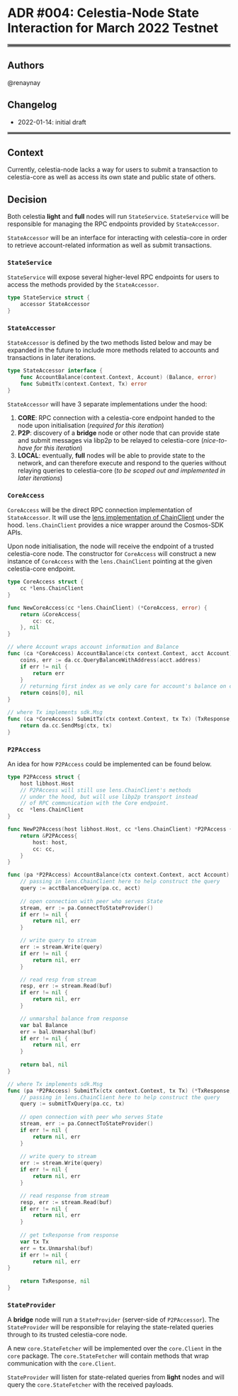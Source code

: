 # ADR #004: Celestia-Node State Interaction for March 2022 Testnet

<hr style="border:3px solid gray"> </hr>

## Authors

@renaynay

## Changelog

* 2022-01-14: initial draft

<hr style="border:2px solid gray"> </hr>

## Context

Currently, celestia-node lacks a way for users to submit a transaction to celestia-core as well as access its own state
and public state of others.

## Decision

Both celestia **light** and **full** nodes will run `StateService`. 
`StateService` will be responsible for managing the RPC endpoints provided by `StateAccessor`.

`StateAccessor` will be an interface for interacting with celestia-core in order to retrieve account-related information
as well as submit transactions.

### `StateService`

`StateService` will expose several higher-level RPC endpoints for users to access the methods provided by the 
`StateAccessor`.

```go
type StateService struct {
    accessor StateAccessor
}
``` 

### `StateAccessor`

`StateAccessor` is defined by the two methods listed below and may be expanded in the future to include more methods 
related to accounts and transactions in later iterations.

```go
type StateAccessor interface {
    func AccountBalance(context.Context, Account) (Balance, error)
    func SubmitTx(context.Context, Tx) error
}
```

`StateAccessor` will have 3 separate implementations under the hood: 
1. **CORE**: RPC connection with a celestia-core endpoint handed to the node upon initialisation
(*required for this iteration*) 
2. **P2P**: discovery of a **bridge** node or other node that can provide state and submit messages via libp2p to be 
relayed to celestia-core (*nice-to-have for this iteration*)
3. **LOCAL**: eventually, **full** nodes will be able to provide state to the network, and can therefore execute and 
respond to the queries without relaying queries to celestia-core (*to be scoped out and implemented in later iterations*)

### `CoreAccess`

`CoreAccess` will be the direct RPC connection implementation of `StateAccessor`. It will use the [lens implementation of ChainClient](https://github.com/strangelove-ventures/lens/blob/main/client/chain_client.go#L23)
under the hood. `lens.ChainClient` provides a nice wrapper around the Cosmos-SDK APIs. 

Upon node initialisation, the node will receive the endpoint of a trusted celestia-core node. The constructor for 
`CoreAccess` will construct a new instance of `CoreAccess` with the `lens.ChainClient` pointing at the given 
celestia-core endpoint.

```go
type CoreAccess struct {
    cc *lens.ChainClient
}

func NewCoreAccess(cc *lens.ChainClient) (*CoreAccess, error) {
	return &CoreAccess{
        cc: cc,		
    }, nil   
}

// where Account wraps account information and Balance 
func (ca *CoreAccess) AccountBalance(ctx context.Context, acct Account) (Balance, error) {
	coins, err := da.cc.QueryBalanceWithAddress(acct.address)
	if err != nil {
		return err
    }   
    // returning first index as we only care for account's balance on celestia chain	
	return coins[0], nil 
}

// where Tx implements sdk.Msg
func (ca *CoreAccess) SubmitTx(ctx context.Context, tx Tx) (TxResponse, error) {
	return da.cc.SendMsg(ctx, tx)
}
```

### `P2PAccess`

An idea for how `P2PAccess` could be implemented can be found below.

```go
type P2PAccess struct {
	host libhost.Host
	// P2PAccess will still use lens.ChainClient's methods
	// under the hood, but will use libp2p transport instead
	// of RPC communication with the Core endpoint.
   cc  *lens.ChainClient 
}

func NewP2PAccess(host libhost.Host, cc *lens.ChainClient) *P2PAccess {
    return &P2PAccess{
		host: host,
		cc: cc,
    }   	
}

func (pa *P2PAccess) AccountBalance(ctx context.Context, acct Account) (*Balance, error) {
    // passing in lens.ChainClient here to help construct the query
	query := acctBalanceQuery(pa.cc, acct)
	
    // open connection with peer who serves State
    stream, err := pa.ConnectToStateProvider()   
	if err != nil {
		return nil, err
    }

    // write query to stream
    err := stream.Write(query)
    if err != nil {
		return nil, err
    }

    // read resp from stream
    resp, err := stream.Read(buf)
    if err != nil {
        return nil, err		    
    }	

    // unmarshal balance from response
	var bal Balance
    err = bal.Unmarshal(buf)	
	if err != nil {
		return nil, err
    }
	
    return bal, nil
}

// where Tx implements sdk.Msg
func (pa *P2PAccess) SubmitTx(ctx context.Context, tx Tx) (*TxResponse, error) {
    // passing in lens.ChainClient here to help construct the query 
	query := submitTxQuery(pa.cc, tx)
	
    // open connection with peer who serves State
    stream, err := pa.ConnectToStateProvider()
    if err != nil {
        return nil, err
    }
    
    // write query to stream
    err := stream.Write(query)
    if err != nil {
		return nil, err
    }

    // read response from stream
    resp, err := stream.Read(buf)
    if err != nil {
        return nil, err
    }	
	
    // get txResponse from response
	var tx Tx
	err = tx.Unmarshal(buf)
	if err != nil {
		return nil, err
}
	
    return TxResponse, nil
}

```

### `StateProvider`

A **bridge** node will run a `StateProvider` (server-side of `P2PAccessor`). The `StateProvider` will be responsible for
relaying the state-related queries through to its trusted celestia-core node.

A new `core.StateFetcher` will be implemented over the `core.Client` in the `core` package. The `core.StateFetcher` will
contain methods that wrap communication with the `core.Client`. 

`StateProvider` will listen for state-related queries from **light** nodes and will query the `core.StateFetcher` with 
the received payloads. 
